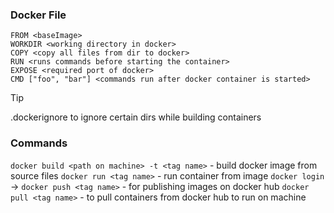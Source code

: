 ### Docker File
```
FROM <baseImage>
WORKDIR <working directory in docker>
COPY <copy all files from dir to docker>
RUN <runs commands before starting the container>
EXPOSE <required port of docker>
CMD ["foo", "bar"] <commands run after docker container is started>
```

> [!tip] 
> .dockerignore to ignore certain dirs while building containers
> 

### Commands
`docker build <path on machine> -t <tag name>` - build docker image from source files
`docker run <tag name>` - run container from image
`docker login` -> `docker push <tag name>` - for publishing images on docker hub
`docker pull <tag name>` - to pull containers from docker hub to run on machine

